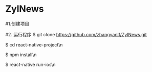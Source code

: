 # ZylNews


#1.创建项目

#2. 运行程序
$ git clone https://github.com/zhangyanlf/ZylNews.git

$ cd react-native-project\n

$ npm install\n

$ react-native run-ios\n
